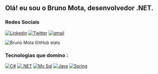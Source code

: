 ## Olá! eu sou o Bruno Mota, desenvolvedor .NET.
### Redes Sociais
[![Linkedin](https://img.shields.io/badge/LinkedIn-0077B5?style=for-the-badge&logo=linkedin&logoColor=white)](https://www.linkedin.com/in/brunomt00/)
[![Twitter](https://img.shields.io/badge/Twitter-1DA1F2?style=for-the-badge&logo=twitter&logoColor=white)](https://twitter.com/brunomt00)
[![gmail](https://img.shields.io/badge/Gmail-D14836?style=for-the-badge&logo=gmail&logoColor=white)]()



![Bruno Mota GitHub stats](https://github-readme-stats.vercel.app/api?username=brunomottaa&show_icons=true&theme=radical)

### Tecnologias que domino :

[![C#](https://img.shields.io/badge/C%23-239120?style=for-the-badge&logo=c-sharp&logoColor=white)]()
[![.NET](https://img.shields.io/badge/.NET-5C2D91?style=for-the-badge&logo=.net&logoColor=white)]()
[![My Sql](https://img.shields.io/badge/MySQL-00000F?style=for-the-badge&logo=mysql&logoColor=white)]()
[![Java](https://img.shields.io/badge/Java-ED8B00?style=for-the-badge&logo=openjdk&logoColor=white)]()
[![Spring](https://img.shields.io/badge/Spring-6DB33F?style=for-the-badge&logo=spring&logoColor=white)]()

